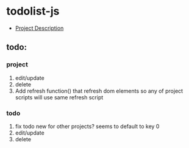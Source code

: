 # todolist-js

* [Project Description](https://www.theodinproject.com/lessons/javascript-todo-list)

## todo:
### project
1. edit/update
1. delete
1. Add refresh function() that refresh dom elements so any of project scripts will use same refresh script


### todo
1. fix todo new for other projects? seems to default to key 0
1. edit/update
1. delete
